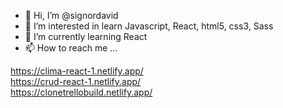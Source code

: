 - 👋 Hi, I’m @signordavid
- 👀 I’m interested in learn Javascript, React, html5, css3, Sass
- 🌱 I’m currently learning React
- 📫 How to reach me ...

https://clima-react-1.netlify.app/ <br /> 
https://crud-react-1.netlify.app/ <br /> 
https://clonetrellobuild.netlify.app/
